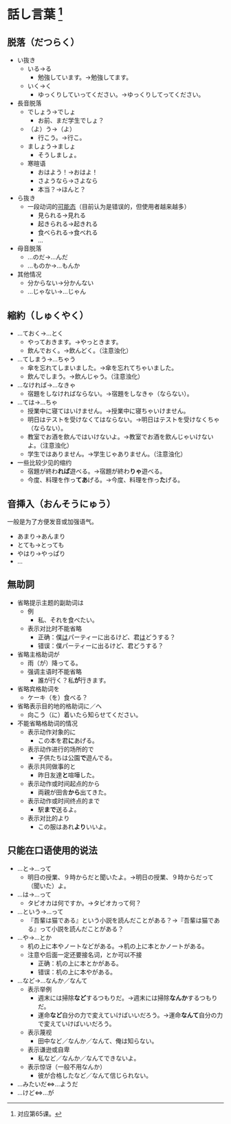 # 話し言葉 [^title]

## 脱落（だつらく）
- い抜き
  - いる→る
    - 勉強しています。→勉強してます。
  - いく→く
    - ゆっくりしていってください。→ゆっくりしてってください。
- 長音脱落
  - でしょう→でしょ
    - お前、まだ学生でしょ？
  - （よ）う→（よ）
    - 行こう。→行こ。
  - ましょう→ましょ
    - そうしましょ。
  - 寒暄语
    - おはよう！→おはよ！
    - さようなら→さよなら
    - 本当？→ほんと？
- ら抜き
  - 一段动词的<u>可能态</u>（目前认为是错误的，但使用者越来越多）
    - 見られる→見れる
    - 起きられる→起きれる
    - 食べられる→食べれる
    - ...
- 母音脱落
  - ...のだ→...んだ
  - ...ものか→...もんか
- 其他情况
  - 分からない→分かんない
  - ...じゃない→...じゃん

## 縮約（しゅくやく）
- ...ておく→...とく
  - やっておきます。→やっときます。
  - 飲んでおく。→飲んどく。（注意浊化）
- ...てしまう→...ちゃう
  - 傘を忘れてしまいました。→傘を忘れてちゃいました。
  - 飲んでしまう。→飲んじゃう。（注意浊化）
- ...なければ→...なきゃ
  - 宿題をしなければならない。→宿題をしなきゃ（ならない）。
- ...ては→...ちゃ
  - 授業中に寝てはいけません。→授業中に寝ちゃいけません。
  - 明日はテストを受けなくてはならない。→明日はテストを受けなくちゃ（ならない）。
  - 教室でお酒を飲んではいけないよ。→教室でお酒を飲んじゃいけないよ。（注意浊化）
  - 学生ではありません。→学生じゃありません。（注意浊化）
- 一些比较少见的缩约
  - 宿題が終わ**れば**遊べる。→宿題が終わ**りゃ**遊べる。
  - 今度、料理を作っ**てあ**げる。→今度、料理を作っ**た**げる。

## 音挿入（おんそうにゅう）

一般是为了方便发音或加强语气。
- あまり→あんまり
- とても→とっても
- やはり→やっぱり
- ...

## 無助詞
- 省略提示主题的副助词は
  - 例
    - 私、それを食べたい。
  - 表示对比时不能省略
    - 正确：僕<u>は</u>パーティーに出るけど、君<u>は</u>どうする？
    - 错误：僕パーティーに出るけど、君どうする？
- 省略主格助词が
  - 雨（が）降ってる。
  - 强调主语时不能省略
    - 誰が行く？私**が**行きます。
- 省略宾格助词を
  - ケーキ（を）食べる？
- 省略表示目的地的格助词に／へ
  - 向こう（に）着いたら知らせてください。
- 不能省略格助词的情况
  - 表示动作对象的に
    - この本を君**に**あげる。
  - 表示动作进行的场所的で
    - 子供たちは公園**で**遊んでる。
  - 表示共同做事的と
    - 昨日友達**と**喧嘩した。
  - 表示动作或时间起点的から
    - 両親が田舎**から**出てきた。
  - 表示动作或时间终点的まで
    - 駅**まで**送るよ。
  - 表示对比的より
    - この服はあれ**より**いいよ。

## 只能在口语使用的说法
- ...と→...って
  - 明日の授業、９時からだと聞いたよ。→明日の授業、９時からだって（聞いた）よ。
- ...は→...って
  - タピオカは何ですか。→タピオカって何？
- ...という→...って
  - 『吾輩は猫である』という小説を読んだことがある？→『吾輩は猫である』って小説を読んだことがある？
- ...や→...とか
  - 机の上に本やノートなどがある。→机の上に本とかノートがある。
  - 注意や后面一定还要接名词，とか可以不接
    - 正确：机の上に本とかがある。
    - 错误：机の上に本やがある。
- ...など→...なんか／なんて
  - 表示举例
    - 週末には掃除**など**するつもりだ。→週末には掃除**なんか**するつもりだ。
    - 運命**など**自分の力で変えていけばいいだろう。→運命**なんて**自分の力で変えていけばいいだろう。
  - 表示蔑视
    - 田中など／なんか／なんて、俺は知らない。
  - 表示谦逊或自卑
    - 私など／なんか／なんてできないよ。
  - 表示惊讶（一般不用なんか）
    - 彼が合格したなど／なんて信じられない。
- ...みたいだ⇔...ようだ
- ...けど⇔...が


[^title]: 对应第65课。



